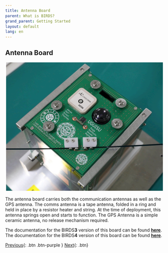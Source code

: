 ```yaml
---
title: Antenna Board
parent: What is BIRDS?
grand_parent: Getting Started
layout: default
lang: en
---
```


## Antenna Board

![Antenna Board PCB](/assets/images/Antenna-Board.png)

The antenna board carries both the communication antennas as well as the GPS antenna. The comms antenna is a tape antenna, folded in a ring and held in place by a resistor heater and string. At the time of deployment, this antenna springs open and starts to function. The GPS Antenna is a simple ceramic antenna, no release mechanism required.

The documentation for the BIRDS**3** version of this board can be found [**here**](https://github.com/BIRDSOpenSource/BIRDS3-AntennaPanel).
The documentation for the BIRDS**4** version of this board can be found [**here**](https://github.com/BIRDSOpenSource/BIRDS4-AntennaPanel).


[Previous]({{site.url}}/overview/birds/fab-page){: .btn .btn-purple }
[Next]({{site.url}}/overview/birds/GS-software){: .btn}